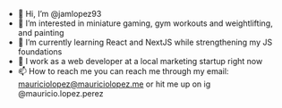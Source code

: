 - 👋 Hi, I’m @jamlopez93
- 👀 I’m interested in miniature gaming, gym workouts and weightlifting, and painting
- 🌱 I’m currently learning React and NextJS while strengthening my JS foundations
- 💞️ I work as a web developer at a local marketing startup right now 
- 📫 How to reach me you can reach me through my email: mauriciolopez@mauriciolopez.me or hit me up on ig @mauricio.lopez.perez


